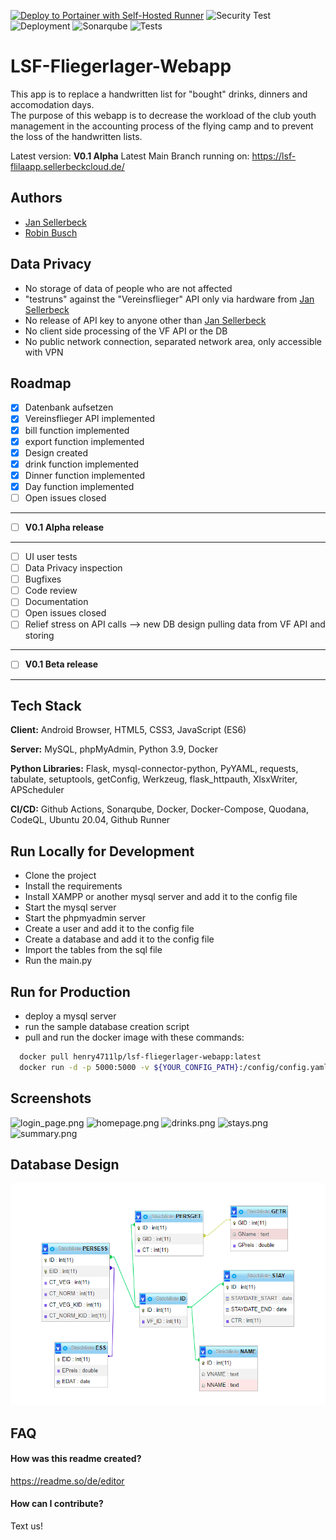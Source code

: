 [![Deploy to Portainer with Self-Hosted Runner](https://github.com/henry4711lp/LSF-Fliegerlager-Webapp/actions/workflows/Docker-Build.yml/badge.svg)](https://github.com/henry4711lp/LSF-Fliegerlager-Webapp/actions/workflows/Docker-Build.yml) ![Security Test](https://github.com/henry4711lp/LSF-Fliegerlager-Webapp/actions/workflows/codeql-analysis.yml/badge.svg) ![Deployment](https://github.com/henry4711lp/LSF-Fliegerlager-Webapp/actions/workflows/Docker-Build.yml/badge.svg) ![Sonarqube](https://github.com/henry4711lp/LSF-Fliegerlager-Webapp/actions/workflows/sonarqube-scanner.yml/badge.svg) ![Tests](https://github.com/henry4711lp/LSF-Fliegerlager-Webapp/actions/workflows/test_on_push.yml/badge.svg)
# LSF-Fliegerlager-Webapp

This app is to replace a handwritten list for "bought" drinks, dinners and accomodation days.  
The purpose of this webapp is to decrease the workload of the club youth management in the accounting process of the flying camp and to prevent the loss of the handwritten lists.

Latest version: **V0.1 Alpha**
Latest Main Branch running on: https://lsf-flilaapp.sellerbeckcloud.de/

## Authors

- [Jan Sellerbeck](https://www.github.com/henry4711lp)
- [Robin Busch](https://www.github.com/rbn-de)


## Data Privacy
- No storage of data of people who are not affected
- "testruns" against the "Vereinsflieger" API only via hardware from [Jan Sellerbeck](https://www.github.com/henry4711lp)
- No release of API key to anyone other than [Jan Sellerbeck](https://www.github.com/henry4711lp)
- No client side processing of the VF API or the DB
- No public network connection, separated network area, only accessible with VPN

## Roadmap

- [X]  Datenbank aufsetzen
- [X]  Vereinsflieger API implemented
- [X]  bill function implemented
- [X]  export function implemented
- [X]  Design created
- [X]  drink function implemented
- [X]  Dinner function implemented
- [X]  Day function implemented
- [ ]  Open issues closed
------------------------------------
- [ ] **V0.1 Alpha release**
------------------------------------
- [ ] UI user tests
- [ ] Data Privacy inspection
- [ ] Bugfixes
- [ ] Code review
- [ ] Documentation
- [ ] Open issues closed
- [ ] Relief stress on API calls --> new DB design pulling data from VF API and storing
------------------------------------
- [ ] **V0.1 Beta release**
------------------------------------

## Tech Stack

**Client:** Android Browser, HTML5, CSS3, JavaScript (ES6)

**Server:** MySQL, phpMyAdmin, Python 3.9, Docker

**Python Libraries:** Flask, mysql-connector-python, PyYAML, requests, tabulate, setuptools, getConfig, Werkzeug, flask_httpauth, XlsxWriter, APScheduler

**CI/CD:** Github Actions, Sonarqube, Docker, Docker-Compose, Quodana, CodeQL, Ubuntu 20.04, Github Runner


## Run Locally for Development
-  Clone the project
-  Install the requirements
-  Install XAMPP or another mysql server and add it to the config file
-  Start the mysql server
-  Start the phpmyadmin server
-  Create a user and add it to the config file
-  Create a database and add it to the config file
-  Import the tables from the sql file
-  Run the main.py

## Run for Production
-  deploy a mysql server
-  run the sample database creation script
-  pull and run the docker image with these commands:
```bash
  docker pull henry4711lp/lsf-fliegerlager-webapp:latest
  docker run -d -p 5000:5000 -v ${YOUR_CONFIG_PATH}:/config/config.yaml --restart unless-stopped henry4711lp/lsf-fliegerlager-webapp:latest
```

## Screenshots
![login_page.png](Screenshots%2Flogin_page.png)
![homepage.png](Screenshots%2Fhomepage.png)
![drinks.png](Screenshots%2Fdrinks.png)
![stays.png](Screenshots%2Fstays.png)
![summary.png](Screenshots%2Fsummary.png)

## Database Design
![database_design.png](Screenshots%2Fdatabase_design.png)


## FAQ

#### How was this readme created?

https://readme.so/de/editor

#### How can I contribute?

Text us!

